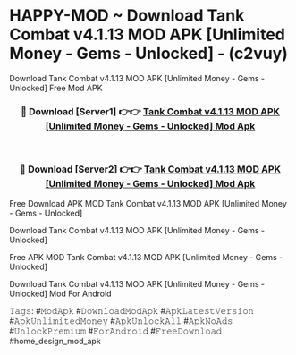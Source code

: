 # HAPPY-MOD ~ Download Tank Combat v4.1.13 MOD APK [Unlimited Money - Gems - Unlocked] - (c2vuy)
Download Tank Combat v4.1.13 MOD APK [Unlimited Money - Gems - Unlocked] Free Mod APK

<div align="center">
<h3>🔴 Download [Server1] 👉👉 <a href="https://apk-comot.site?title=Tank_Combat_v4.1.13_MOD_APK_[Unlimited_Money_-_Gems_-_Unlocked]">Tank Combat v4.1.13 MOD APK [Unlimited Money - Gems - Unlocked] Mod Apk</a></h3><br>

<h3>🔴 Download [Server2] 👉👉 <a href="https://apk-comot.site?title=Tank_Combat_v4.1.13_MOD_APK_[Unlimited_Money_-_Gems_-_Unlocked]">Tank Combat v4.1.13 MOD APK [Unlimited Money - Gems - Unlocked] Mod Apk</a></h3>
</div>


Free Download APK MOD Tank Combat v4.1.13 MOD APK [Unlimited Money - Gems - Unlocked]

Download Tank Combat v4.1.13 MOD APK [Unlimited Money - Gems - Unlocked] 

Free APK MOD Tank Combat v4.1.13 MOD APK [Unlimited Money - Gems - Unlocked] 

Download Tank Combat v4.1.13 MOD APK [Unlimited Money - Gems - Unlocked] Mod For Android

𝚃𝚊𝚐𝚜: #𝙼𝚘𝚍𝙰𝚙𝚔 #𝙳𝚘𝚠𝚗𝚕𝚘𝚊𝚍𝙼𝚘𝚍𝙰𝚙𝚔 #𝙰𝚙𝚔𝙻𝚊𝚝𝚎𝚜𝚝𝚅𝚎𝚛𝚜𝚒𝚘𝚗 #𝙰𝚙𝚔𝚄𝚗𝚕𝚒𝚖𝚒𝚝𝚎𝚍𝙼𝚘𝚗𝚎𝚢 #𝙰𝚙𝚔𝚄𝚗𝚕𝚘𝚌𝚔𝙰𝚕𝚕 #𝙰𝚙𝚔𝙽𝚘𝙰𝚍𝚜 #𝚄𝚗𝚕𝚘𝚌𝚔𝙿𝚛𝚎𝚖𝚒𝚞𝚖 #𝙵𝚘𝚛𝙰𝚗𝚍𝚛𝚘𝚒𝚍 #𝙵𝚛𝚎𝚎𝙳𝚘𝚠𝚗𝚕𝚘𝚊𝚍 #home_design_mod_apk
